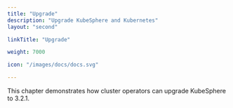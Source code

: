 ```yaml
---
title: "Upgrade"
description: "Upgrade KubeSphere and Kubernetes"
layout: "second"

linkTitle: "Upgrade"

weight: 7000

icon: "/images/docs/docs.svg"

---
```


This chapter demonstrates how cluster operators can upgrade KubeSphere to 3.2.1.
